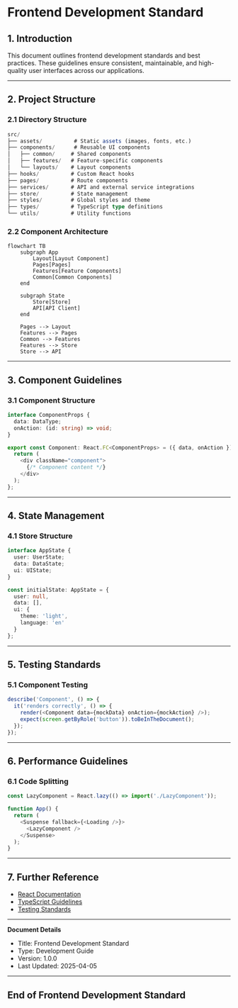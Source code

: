 # Frontend Development Standard

## 1. Introduction

This document outlines frontend development standards and best practices. These guidelines ensure consistent, maintainable, and high-quality user interfaces across our applications.

---

## 2. Project Structure

### 2.1 Directory Structure

```typescript
src/
├── assets/          # Static assets (images, fonts, etc.)
├── components/      # Reusable UI components
│   ├── common/     # Shared components
│   ├── features/   # Feature-specific components
│   └── layouts/    # Layout components
├── hooks/          # Custom React hooks
├── pages/          # Route components
├── services/       # API and external service integrations
├── store/          # State management
├── styles/         # Global styles and theme
├── types/          # TypeScript type definitions
└── utils/          # Utility functions
```

### 2.2 Component Architecture

```mermaid
flowchart TB
    subgraph App
        Layout[Layout Component]
        Pages[Pages]
        Features[Feature Components]
        Common[Common Components]
    end

    subgraph State
        Store[Store]
        API[API Client]
    end

    Pages --> Layout
    Features --> Pages
    Common --> Features
    Features --> Store
    Store --> API
```

---

## 3. Component Guidelines

### 3.1 Component Structure

```typescript
interface ComponentProps {
  data: DataType;
  onAction: (id: string) => void;
}

export const Component: React.FC<ComponentProps> = ({ data, onAction }) => {
  return (
    <div className="component">
      {/* Component content */}
    </div>
  );
};
```

---

## 4. State Management

### 4.1 Store Structure

```typescript
interface AppState {
  user: UserState;
  data: DataState;
  ui: UIState;
}

const initialState: AppState = {
  user: null,
  data: [],
  ui: {
    theme: 'light',
    language: 'en'
  }
};
```

---

## 5. Testing Standards

### 5.1 Component Testing

```typescript
describe('Component', () => {
  it('renders correctly', () => {
    render(<Component data={mockData} onAction={mockAction} />);
    expect(screen.getByRole('button')).toBeInTheDocument();
  });
});
```

---

## 6. Performance Guidelines

### 6.1 Code Splitting

```typescript
const LazyComponent = React.lazy(() => import('./LazyComponent'));

function App() {
  return (
    <Suspense fallback={<Loading />}>
      <LazyComponent />
    </Suspense>
  );
}
```

---

## 7. Further Reference

* [React Documentation](https://reactjs.org/)
* [TypeScript Guidelines](../typescript/guidelines.md)
* [Testing Standards](../testing/frontend_testing.md)

---
**Document Details**
- Title: Frontend Development Standard
- Type: Development Guide
- Version: 1.0.0
- Last Updated: 2025-04-05
---
End of Frontend Development Standard
---



